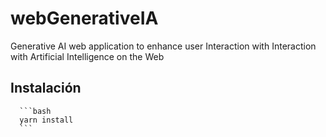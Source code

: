 # webGenerativeIA
Generative AI web application to enhance user Interaction with Interaction with Artificial Intelligence on the Web

## Instalación
      ```bash
      yarn install
      ```
    